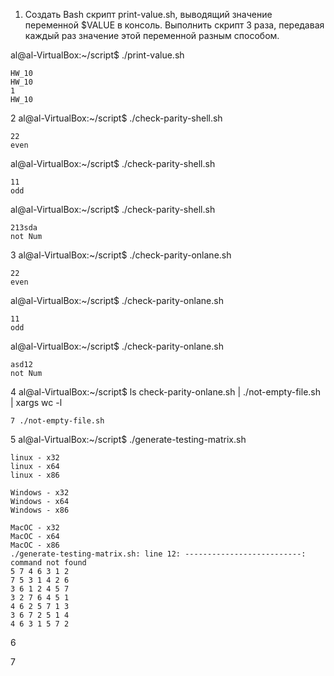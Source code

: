 1. Создать Bash скрипт print-value.sh, выводящий значение переменной $VALUE в консоль. Выполнить скрипт 3 раза, передавая каждый раз значение этой переменной разным способом.

al@al-VirtualBox:~/script$ ./print-value.sh 
````
HW_10
HW_10
1
HW_10
````
2
al@al-VirtualBox:~/script$ ./check-parity-shell.sh 
````
22
even
````
al@al-VirtualBox:~/script$ ./check-parity-shell.sh
````
11
odd
````
al@al-VirtualBox:~/script$ ./check-parity-shell.sh 
````
213sda
not Num
````
3
al@al-VirtualBox:~/script$ ./check-parity-onlane.sh 
````
22
even
````
al@al-VirtualBox:~/script$ ./check-parity-onlane.sh 
````
11
odd
````
al@al-VirtualBox:~/script$ ./check-parity-onlane.sh
````
asd12
not Num
````
4
al@al-VirtualBox:~/script$ ls check-parity-onlane.sh | ./not-empty-file.sh | xargs wc -l
````
7 ./not-empty-file.sh
````
5 
al@al-VirtualBox:~/script$ ./generate-testing-matrix.sh 
````
linux - x32
linux - x64
linux - x86

Windows - x32
Windows - x64
Windows - x86

MacOC - x32
MacOC - x64
MacOC - x86
./generate-testing-matrix.sh: line 12: --------------------------: command not found
5 7 4 6 3 1 2
7 5 3 1 4 2 6
3 6 1 2 4 5 7
3 2 7 6 4 5 1
4 6 2 5 7 1 3
3 6 7 2 5 1 4
4 6 3 1 5 7 2
````
6

7
